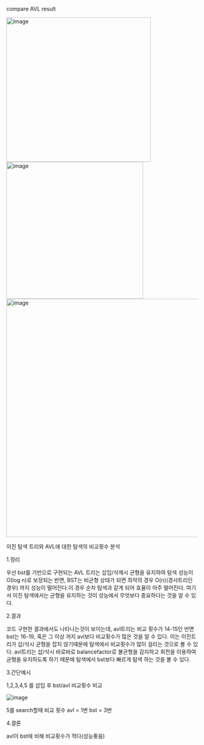 compare AVL result

<img width="379" alt="image" src="https://github.com/user-attachments/assets/e0179b5d-eed0-4bc7-b52e-d4c74588647a">

<img width="359" alt="image" src="https://github.com/user-attachments/assets/7202b5ba-fa59-40af-8a46-79e07dfb9c4e">
<img width="625" alt="image" src="https://github.com/user-attachments/assets/42a79f18-41eb-419a-892c-4ca62005ad07">



이진 탐색 트리와 AVL에 대한 탐색의 비교횟수 분석

1.정리 

우선 bst를 기반으로 구현되는 AVL 트리는 삽입/삭제시 균형을 유지하여 탐색 성능이 O(log n)로 보장되는 반면, 
BST는 비균형 상태가 되면 최악의 경우 O(n)(경사트리인 경우) 까지 성능이 떨어진다.이 경우 순차 탐색과 같게 되어 효율이 아주 떨어진다. 
여기서 이진 탐색에서는 균형을 유지하는 것이 성능에서 무엇보다 중요하다는 것을 알 수 있다.

2.결과

코드 구현한 결과에서도 나타나는것이 보이는데, avl트리는 비교 횟수가 14-15인 반면 bst는 16-19, 혹은 그 이상 까지 avl보다 비교횟수가 많은 것을 알 수 있다.
이는 이진트리가 삽/삭시 균형을 잡지 않기때문에 탐색에서 비교횟수가 많이 걸리는 것으로 볼 수 있다. 
avl트리는 삽/삭시 바로바로 balancefactor로 불균형을 감지하고 회전을 이용하여 균형을 유지하도록 하기 때문에 탐색에서 bst보다 빠르게 탐색 하는 것을 볼 수 있다.


3.간단예시 

1,2,3,4,5 를 삽입 후 bst/avl 비교횟수 비교 


![image](https://github.com/user-attachments/assets/22f845e5-4b61-4473-8c6e-bcbfb410a62f)


5를 search할때 비교 횟수 avl = 1번 bst = 3번

4.결론 

avl이 bst에 비해 비교횟수가 적다(성능좋음) 
